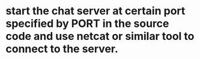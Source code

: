 # start the chat server at certain port specified by PORT in the source code and use netcat or similar tool to connect to the server.